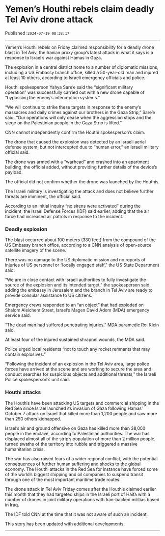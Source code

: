 # Yemen’s Houthi rebels claim deadly Tel Aviv drone attack

Published :`2024-07-19 08:38:17`

---

Yemen’s Houthi rebels on Friday claimed responsibility for a deadly drone blast in Tel Aviv, the Iranian proxy group’s latest attack in what it says is a response to Israel’s war against Hamas in Gaza.

The explosion in a central district home to a number of diplomatic missions, including a US Embassy branch office, killed a 50-year-old man and injured at least 10 others, according to Israeli emergency officials and police.

Houthi spokesperson Yahya Sare’e said the “significant military operation” was successfully carried out with a new drone capable of “bypassing the enemy’s interception systems.”

“We will continue to strike these targets in response to the enemy’s massacres and daily crimes against our brothers in the Gaza Strip,” Sare’e said. “Our operations will only cease when the aggression stops and the siege on the Palestinian people in the Gaza Strip is lifted.”

CNN cannot independently confirm the Houthi spokesperson’s claim.

The drone that caused the explosion was detected by an Israeli aerial defense system, but not intercepted due to “human error,” an Israeli military official said.

The drone was armed with a “warhead” and crashed into an apartment building, the official added, without providing further details of the device’s payload.

The official did not confirm whether the drone was launched by the Houthis.

The Israeli military is investigating the attack and does not believe further threats are imminent, the official said.

According to an initial inquiry “no sirens were activated” during the incident, the Israel Defense Forces (IDF) said earlier, adding that the air force had increased air patrols in response to the incident.

### Deadly explosion

The blast occurred about 100 meters (330 feet) from the compound of the US Embassy branch office, according to a CNN analysis of open-source satellite imagery of the scene.

There was no damage to the US diplomatic mission and no reports of injuries of US personnel or “locally engaged staff,” the US State Department said.

“We are in close contact with Israeli authorities to fully investigate the source of the explosion and its intended target,” the spokesperson said, adding the embassy in Jerusalem and the branch in Tel Aviv are ready to provide consular assistance to US citizens.

Emergency crews responded to an “an object” that had exploded on Shalom Aleichem Street, Israel’s Magen David Adom (MDA) emergency service said.

“The dead man had suffered penetrating injuries,” MDA paramedic Roi Klein said.

At least four of the injured sustained shrapnel wounds, the MDA said.

Police urged local residents “not to touch any rocket remnants that may contain explosives.”

“Following the incident of an explosion in the Tel Aviv area, large police forces have arrived at the scene and are working to secure the area and conduct searches for suspicious objects and additional threats,” the Israeli Police spokesperson’s unit said.

### Houthi attacks

The Houthis have been attacking US targets and commercial shipping in the Red Sea since Israel launched its invasion of Gaza following Hamas’ October 7 attack on Israel that killed more than 1,200 people and saw more than 250 others kidnapped.

Israel’s air and ground offensive on Gaza has killed more than 38,000 people in the enclave, according to Palestinian authorities. The war has displaced almost all of the strip’s population of more than 2 million people, turned swaths of the territory into rubble and triggered a massive humanitarian crisis.

The war has also raised fears of a wider regional conflict, with the potential consequences of further human suffering and shocks to the global economy. The Houthi attacks in the Red Sea for instance have forced some of the world’s biggest shipping and oil companies to suspend transit through one of the most important maritime trade routes.

The drone attack in Tel Aviv Friday comes after the Houthis claimed earlier this month that they had targeted ships in the Israeli port of Haifa with a number of drones in joint military operations with Iran-backed militias based in Iraq.

The IDF told CNN at the time that it was not aware of such an incident.

This story has been updated with additional developments.

---

